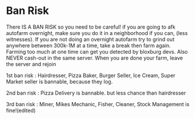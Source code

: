 # Ban Risk

There IS A BAN RISK so you need to be careful! if you are going to afk autofarm overnight, make sure you do it in a neighborhood if you can, (less witnesses). If you are not doing an overnight autofarm try to grind out anywhere between 300k-1M at a time, take a break then farm again. Farming too much at one time can get you detected by bloxburg devs. Also NEVER cash-out in the same server. When you are done your farm, leave the server and rejoin

1st ban risk : Hairdresser, Pizza Baker, Burger Seller, Ice Cream, Super Market seller is bannable, because they log.

2nd ban risk : Pizza Delivery is bannable. but less chance than hairdresser

3rd ban risk : Miner, Mikes Mechanic, Fisher, Cleaner, Stock Management is fine!(edited)
